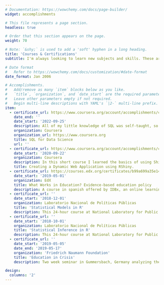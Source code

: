 ```yaml
---
# Documentation: https://wowchemy.com/docs/page-builder/
widget: accomplishments

# This file represents a page section.
headless: true

# Order that this section appears on the page.
weight: 70

# Note: `&shy;` is used to add a 'soft' hyphen in a long heading.
title: 'Courses & Certifications'
subtitle: I'm always looking to learn new subjects and skills. These are the courses that have contributed something important to me.

# Date format
#   Refer to https://wowchemy.com/docs/customization/#date-format
date_format: Jan 2006

# Accomplishments.
#   Add/remove as many `item` blocks below as you like.
#   `title`, `organization`, and `date_start` are the required parameters.
#   Leave other parameters empty if not required.
#   Begin multi-line descriptions with YAML's `|2-` multi-line prefix.
item:
  - certificate_url: https://www.coursera.org/account/accomplishments/certificate/5PAW68A63Q2F
    date_end: ''
    date_start: '2022-09-25'
    description: All of my little knowledge of SQL was self-taught, so I used this course to review and expand on that experience. 
    organization: Coursera
    organization_url: https://www.coursera.org
    title: SQL for Data Science
    url: ''
  - certificate_url: https://www.coursera.org/account/accomplishments/certificate/ME64T9MFVYAV
    date_start: '2020-09-22'
    organization: Coursera
    description: In this short course I learned the basics of using Shiny for building simple dashboards.
    title: Creating a Dynamic Web Application using RShiny.
  - certificate_url: https://courses.edx.org/certificates/b99a699a35e146458bb231c529ef7bf2
    date_start: '2019-05-01'
    organization: EdX
    title: What Works in Education? Evidence-based education policy
    description: A course in spanish offered by IDBx, an online learning initiative from the Interamerican Development Bank.
  - certificate_url: ''
    date_start: '2018-12-01'
    organization: Laboratorio Nacional de Políticas Públicas
    title: 'Statistical Models in R'
    description: This 24-hour course at National Laboratory for Public Policy focused on generalized linear model techniques and was taught using R.
  - certificate_url: ''
    date_start: '2018-10-01'
    organization: Laboratorio Nacional de Políticas Públicas
    title: 'Statistical Inference in R'
    description: This 24-hour course at National Laboratory for Public Policy focused on sampling and  inference techniques using R.
  - certificate_url: ''
    date_start: '2019-05-05'
    date_end: '2019-05-17'
    organization: 'Friedrich Naumann Foundation'
    title: 'Education in Crisis'
    description: Two week seminar in Gummersbach, Germany analyzing the challenges and opportunities that educational systems around the world face in the 21th century.

design:
  columns: '2'
---
```

